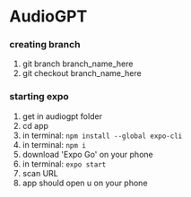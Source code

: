 # AudioGPT

### creating branch
1. git branch branch_name_here
2. git checkout branch_name_here

### starting expo
1. get in audiogpt folder 
2. cd app
3. in terminal: ```npm install --global expo-cli```
4. in terminal: ```npm i```
6. download 'Expo Go' on your phone
5. in terminal: ```expo start```
7. scan URL
8. app should open u on your phone

